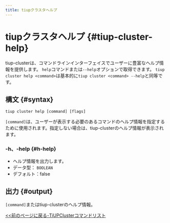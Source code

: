 ```yaml
---
title: tiupクラスタヘルプ
---
```


# tiupクラスタヘルプ {#tiup-cluster-help}

tiup-clusterは、コマンドラインインターフェイスでユーザーに豊富なヘルプ情報を提供します。 `help`コマンドまたは`--help`オプションで取得できます。 `tiup cluster help <command>`は基本的に`tiup cluster <command> --help`と同等です。

## 構文 {#syntax}

```shell
tiup cluster help [command] [flags]
```

`[command]`は、ユーザーが表示する必要のあるコマンドのヘルプ情報を指定するために使用されます。指定しない場合は、tiup-clusterのヘルプ情報が表示されます。

### -h、-help {#h-help}

-   ヘルプ情報を出力します。
-   データ型： `BOOLEAN`
-   デフォルト：false

## 出力 {#output}

`[command]`またはtiup-clusterのヘルプ情報。

[&lt;&lt;前のページに戻る-TiUPClusterコマンドリスト](/tiup/tiup-component-cluster.md#command-list)
